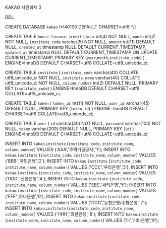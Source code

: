 KAKAO 사전과제 3 

DDL 


CREATE DATABASE `kakao` /*!40100 DEFAULT CHARSET=utf8 */;

CREATE TABLE `house_finance_credit` (
  `year` int(4) NOT NULL,
  `month` int(2) NOT NULL,
  `institute_code` varchar(5) NOT NULL,
  `amount` int(11) DEFAULT NULL,
  `created_at` timestamp NULL DEFAULT CURRENT_TIMESTAMP,
  `updated_at` timestamp NULL DEFAULT CURRENT_TIMESTAMP ON UPDATE CURRENT_TIMESTAMP,
  PRIMARY KEY (`year`,`month`,`institute_code`)
) ENGINE=InnoDB DEFAULT CHARSET=utf8 COLLATE=utf8_unicode_ci;


CREATE TABLE `institute` (
  `institute_code` varchar(40) COLLATE utf8_unicode_ci NOT NULL,
  `institute_name` varchar(40) COLLATE utf8_unicode_ci NOT NULL,
  `column_number` int(2) DEFAULT NULL,
  PRIMARY KEY (`institute_code`)
) ENGINE=InnoDB DEFAULT CHARSET=utf8 COLLATE=utf8_unicode_ci;


CREATE TABLE `token` (
  `token_id` int(11) NOT NULL,
  `user_id` varchar(45) DEFAULT NULL,
  PRIMARY KEY (`token_id`)
) ENGINE=InnoDB DEFAULT CHARSET=utf8 COLLATE=utf8_unicode_ci;


CREATE TABLE `user` (
  `id` varchar(30) NOT NULL,
  `password` varchar(100) NOT NULL,
  `token` varchar(200) DEFAULT NULL,
  PRIMARY KEY (`id`)
) ENGINE=InnoDB DEFAULT CHARSET=utf8 COLLATE=utf8_unicode_ci;



INSERT INTO `kakao`.`institute` (`institute_code`, `institute_name`, `column_number`) VALUES ('AAA','주택기금공사','1');
INSERT INTO `kakao`.`institute` (`institute_code`, `institute_name`, `column_number`) VALUES ('BBB','국민은행','2');
INSERT INTO `kakao`.`institute` (`institute_code`, `institute_name`, `column_number`) VALUES ('CCC','우리은행','3');
INSERT INTO `kakao`.`institute` (`institute_code`, `institute_name`, `column_number`) VALUES ('DDD','신한은행','4');
INSERT INTO `kakao`.`institute` (`institute_code`, `institute_name`, `column_number`) VALUES ('EEE','씨티은행','5');
INSERT INTO `kakao`.`institute` (`institute_code`, `institute_name`, `column_number`) VALUES ('FFF','하나은행','6');
INSERT INTO `kakao`.`institute` (`institute_code`, `institute_name`, `column_number`) VALUES ('GGG','농협은행/수협은행','7');
INSERT INTO `kakao`.`institute` (`institute_code`, `institute_name`, `column_number`) VALUES ('HHH','외한은행','8');
INSERT INTO `kakao`.`institute` (`institute_code`, `institute_name`, `column_number`) VALUES ('III','기타은행','9');
